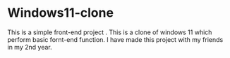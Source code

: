 # Windows11-clone
This is a simple front-end project .
This is a clone of windows 11 which perform basic fornt-end function.
I have made this project with my friends in my 2nd year.
